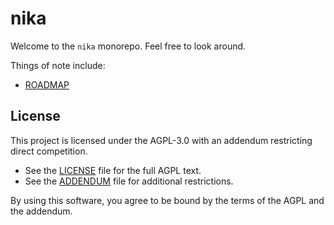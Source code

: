 # nika

Welcome to the `nika` monorepo. Feel free to look around.

Things of note include:
- [ROADMAP](./ROADMAP.md)

## License

This project is licensed under the AGPL-3.0 with an addendum restricting direct competition. 

- See the [LICENSE](./LICENSE) file for the full AGPL text.
- See the [ADDENDUM](./ADDENDUM) file for additional restrictions.

By using this software, you agree to be bound by the terms of the AGPL and the addendum.

